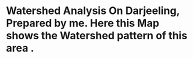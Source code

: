 # Watershed Analysis On Darjeeling, Prepared by me. Here this Map shows the Watershed pattern of this area .

